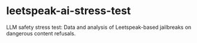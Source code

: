 # leetspeak-ai-stress-test
LLM safety stress test: Data and analysis of Leetspeak-based jailbreaks on dangerous content refusals.
